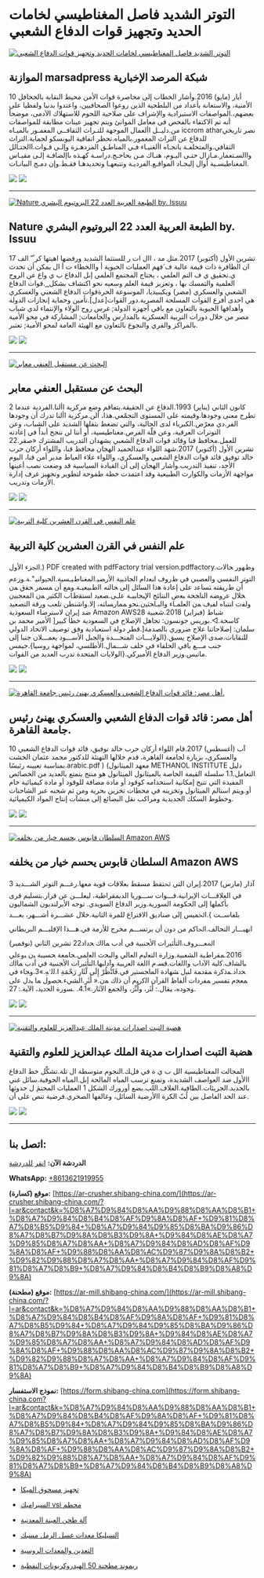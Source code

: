 # التوتر الشديد فاصل المغناطيسي لخامات الحديد وتجهيز قوات الدفاع الشعبي

<a href="https://swt.shibang-china.com/?l=ar&img&k=%D8%A7%D9%84%D8%AA%D9%88%D8%AA%D8%B1+%D8%A7%D9%84%D8%B4%D8%AF%D9%8A%D8%AF+%D9%81%D8%A7%D8%B5%D9%84+%D8%A7%D9%84%D9%85%D8%BA%D9%86%D8%A7%D8%B7%D9%8A%D8%B3%D9%8A+%D9%84%D8%AE%D8%A7%D9%85%D8%A7%D8%AA+%D8%A7%D9%84%D8%AD%D8%AF%D9%8A%D8%AF+%D9%88%D8%AA%D8%AC%D9%87%D9%8A%D8%B2+%D9%82%D9%88%D8%A7%D8%AA+%D8%A7%D9%84%D8%AF%D9%81%D8%A7%D8%B9+%D8%A7%D9%84%D8%B4%D8%B9%D8%A8%D9%8A" target="_blank">![التوتر الشديد فاصل المغناطيسي لخامات الحديد وتجهيز قوات الدفاع الشعبي](http://static.shibang-china.com/all-800x300/803.jpg)</a>

## الموازنة marsadpress شبكة المرصد الإخبارية
10 أيار (مايو) 2016.وأشار الخطاب إلى محاصرة قوات الأمن محيط النقابة بالجحافل الأمنية، والاستعانة بأعداد من البلطجية الذين روعوا الصحافيين، واعتدوا بدنيا ولفظيا على بعضهم،.المواصفات الاستيرادية والإشراف على صلاحية اللحوم للاستهلاك الآدمى، موضحاً أنه تم الاكتفاء بالفحص فى معامل الموانئ ويتم تجهيز عينات مطابقة للمواصفات من.دليــل األعمال الموجهة للتـراث الثقافــي المغمـور بالميـاه iccrom atharنصر تاريخي للدفاع عن التراث المغمور.بالمياه.تحظر اتفاقية اليونسكو لحماية.التراث الثقافي.والمتخلفـة باتجـاه األغنيـاء فـي المناطـق المزدهـرة وإلـى قـوات.االحتـالل واالسـتعمار.مـازال حتـى اليـوم، هنـاك مـن يحاجـج.دراسـة كهـذه باإلضافـة إلـى مقيـاس المغناطيسـية أوال إليجـاد المواقـع.الفرديـة وتتبعهـا وتحديدهـا فقـط.وإن دمـج البيانـات.


<a href="https://whatsapp.shibangsoft.com/WhatsApp.php" target="_blank" title="WhatsApp">![](http://static.shibang-china.com/icon/whatsapp.png)</a> <a href="https://swt.shibang-china.com/?l=ar&icon&k=%D8%A7%D9%84%D8%AA%D9%88%D8%AA%D8%B1+%D8%A7%D9%84%D8%B4%D8%AF%D9%8A%D8%AF+%D9%81%D8%A7%D8%B5%D9%84+%D8%A7%D9%84%D9%85%D8%BA%D9%86%D8%A7%D8%B7%D9%8A%D8%B3%D9%8A+%D9%84%D8%AE%D8%A7%D9%85%D8%A7%D8%AA+%D8%A7%D9%84%D8%AD%D8%AF%D9%8A%D8%AF+%D9%88%D8%AA%D8%AC%D9%87%D9%8A%D8%B2+%D9%82%D9%88%D8%A7%D8%AA+%D8%A7%D9%84%D8%AF%D9%81%D8%A7%D8%B9+%D8%A7%D9%84%D8%B4%D8%B9%D8%A8%D9%8A" target="_blank">![](http://static.shibang-china.com/icon/chat-ar.png)</a>

---

<a href="https://swt.shibang-china.com/?l=ar&img&k=%D8%A7%D9%84%D8%AA%D9%88%D8%AA%D8%B1+%D8%A7%D9%84%D8%B4%D8%AF%D9%8A%D8%AF+%D9%81%D8%A7%D8%B5%D9%84+%D8%A7%D9%84%D9%85%D8%BA%D9%86%D8%A7%D8%B7%D9%8A%D8%B3%D9%8A+%D9%84%D8%AE%D8%A7%D9%85%D8%A7%D8%AA+%D8%A7%D9%84%D8%AD%D8%AF%D9%8A%D8%AF+%D9%88%D8%AA%D8%AC%D9%87%D9%8A%D8%B2+%D9%82%D9%88%D8%A7%D8%AA+%D8%A7%D9%84%D8%AF%D9%81%D8%A7%D8%B9+%D8%A7%D9%84%D8%B4%D8%B9%D8%A8%D9%8A" target="_blank">![Nature الطبعة العربية العدد 22 البروتيوم البشري by. Issuu](http://static.shibang-china.com/all-800x300/134.jpg)</a>

## Nature الطبعة العربية العدد 22 البروتيوم البشري by. Issuu
17 تشرين الأول (أكتوبر) 2017.مثل مد ، اال ات ر للستثما الشديد ورفضها اهيتها كر ُ ّ الف ان الطافرة ذات قيمة عالية ف َفهم العمليات الحيوية أ واالخطاء ت أ ال يمكن أن تحدث ي.تحقيق ي ف التم العلمي ، يحتاج المجتمع العلمي إىل الدفاع ب ي واع عن الروح العلمية والتمسك بها ، وتعزيز قيمة العلم وسعيه نحو اكتشاف بشكل ٍ ٍ.قوات الدفاع الشعبي والعسكري (مصر) ويكيبيديا، الموسوعة الحرةقوات الدفاع الشعبي والعسكري هي احدى أفرع القوات المسلحة المصرية.دور القوات[عدل].تأمين وحماية إنجازات الدولة وأهدافها الحيوية بالتعاون مع باقي أجهزة الدولة; غرس روح الولاء والإنتماء لدي شباب مصر من خلال دورات التربية العسكرية بالمدارس والجامعات; المشاركة في محو الأمية بالمراكز والقري والنجوع بالتعاون مع الهيئة العامة لمحو الأمية; تعتبر.


<a href="https://whatsapp.shibangsoft.com/WhatsApp.php" target="_blank" title="WhatsApp">![](http://static.shibang-china.com/icon/whatsapp.png)</a> <a href="https://swt.shibang-china.com/?l=ar&icon&k=%D8%A7%D9%84%D8%AA%D9%88%D8%AA%D8%B1+%D8%A7%D9%84%D8%B4%D8%AF%D9%8A%D8%AF+%D9%81%D8%A7%D8%B5%D9%84+%D8%A7%D9%84%D9%85%D8%BA%D9%86%D8%A7%D8%B7%D9%8A%D8%B3%D9%8A+%D9%84%D8%AE%D8%A7%D9%85%D8%A7%D8%AA+%D8%A7%D9%84%D8%AD%D8%AF%D9%8A%D8%AF+%D9%88%D8%AA%D8%AC%D9%87%D9%8A%D8%B2+%D9%82%D9%88%D8%A7%D8%AA+%D8%A7%D9%84%D8%AF%D9%81%D8%A7%D8%B9+%D8%A7%D9%84%D8%B4%D8%B9%D8%A8%D9%8A" target="_blank">![](http://static.shibang-china.com/icon/chat-ar.png)</a>

---

<a href="https://swt.shibang-china.com/?l=ar&img&k=%D8%A7%D9%84%D8%AA%D9%88%D8%AA%D8%B1+%D8%A7%D9%84%D8%B4%D8%AF%D9%8A%D8%AF+%D9%81%D8%A7%D8%B5%D9%84+%D8%A7%D9%84%D9%85%D8%BA%D9%86%D8%A7%D8%B7%D9%8A%D8%B3%D9%8A+%D9%84%D8%AE%D8%A7%D9%85%D8%A7%D8%AA+%D8%A7%D9%84%D8%AD%D8%AF%D9%8A%D8%AF+%D9%88%D8%AA%D8%AC%D9%87%D9%8A%D8%B2+%D9%82%D9%88%D8%A7%D8%AA+%D8%A7%D9%84%D8%AF%D9%81%D8%A7%D8%B9+%D8%A7%D9%84%D8%B4%D8%B9%D8%A8%D9%8A" target="_blank">![البحث عن مستقبل العنفي معابر](http://static.shibang-china.com/all-800x300/893.jpg)</a>

## البحث عن مستقبل العنفي معابر
2 كانون الثاني (يناير) 1993.الدفاع عن الحقيقة.يتفاقم وضع مركزية األنا.الفردية عندما تطرح معنى وجودها.وقيمته على المستوى التجمّعي.هذا، ألن.مركزية األنا تدرك أن وجودها الفر.دي معرّض.الكبرياء لدى الجالية، والتي تضغط بثقلها الشديد على الشباب، وعن التوترات العرقية، وعن قلّة الفرص.مغناطيسية، أو أننا لن ننجح أبداً في إعادته للعمل.محافظ قنا وقائد قوات الدفاع الشعبي يشهدان التدريب المشترك «صقر.22 تشرين الأول (أكتوبر) 2017.شهد اللواء عبدالحميد الهجان محافظ قنا، واللواء أركان حرب خالد توفيق قائد قوات الدفاع الشعبي والعسكري، واللواء علاء العياط مدير أمن قنا، اليوم الأحد، تنفيذ التدريب.وأشار الهجان إلى أن القيادة السياسية قد وضعت نصب أعينها مواجهة الأزمات والكوارث الطبيعية وقد اعتمدت خطة طموحة لتطوير وتجهيز غرف إدارة الأزمات وتدريب.


<a href="https://whatsapp.shibangsoft.com/WhatsApp.php" target="_blank" title="WhatsApp">![](http://static.shibang-china.com/icon/whatsapp.png)</a> <a href="https://swt.shibang-china.com/?l=ar&icon&k=%D8%A7%D9%84%D8%AA%D9%88%D8%AA%D8%B1+%D8%A7%D9%84%D8%B4%D8%AF%D9%8A%D8%AF+%D9%81%D8%A7%D8%B5%D9%84+%D8%A7%D9%84%D9%85%D8%BA%D9%86%D8%A7%D8%B7%D9%8A%D8%B3%D9%8A+%D9%84%D8%AE%D8%A7%D9%85%D8%A7%D8%AA+%D8%A7%D9%84%D8%AD%D8%AF%D9%8A%D8%AF+%D9%88%D8%AA%D8%AC%D9%87%D9%8A%D8%B2+%D9%82%D9%88%D8%A7%D8%AA+%D8%A7%D9%84%D8%AF%D9%81%D8%A7%D8%B9+%D8%A7%D9%84%D8%B4%D8%B9%D8%A8%D9%8A" target="_blank">![](http://static.shibang-china.com/icon/chat-ar.png)</a>

---

<a href="https://swt.shibang-china.com/?l=ar&img&k=%D8%A7%D9%84%D8%AA%D9%88%D8%AA%D8%B1+%D8%A7%D9%84%D8%B4%D8%AF%D9%8A%D8%AF+%D9%81%D8%A7%D8%B5%D9%84+%D8%A7%D9%84%D9%85%D8%BA%D9%86%D8%A7%D8%B7%D9%8A%D8%B3%D9%8A+%D9%84%D8%AE%D8%A7%D9%85%D8%A7%D8%AA+%D8%A7%D9%84%D8%AD%D8%AF%D9%8A%D8%AF+%D9%88%D8%AA%D8%AC%D9%87%D9%8A%D8%B2+%D9%82%D9%88%D8%A7%D8%AA+%D8%A7%D9%84%D8%AF%D9%81%D8%A7%D8%B9+%D8%A7%D9%84%D8%B4%D8%B9%D8%A8%D9%8A" target="_blank">![علم النفس في القرن العشرين كلية التربية](http://static.shibang-china.com/all-800x300/506.jpg)</a>

## علم النفس في القرن العشرين كلية التربية
ﺍﳉﺰﺀ ﺍﻷﻭﻝ.) PDF created with pdfFactory trial version.pdffactory.ﻭﻅﻬﻭﺭ ﺤﺎﻻﺕ ﺍﻟﺘﻭﺘﺭ ﺍﻟﻨﻔﺴﻲ ﻭﺍﻟﻌﺼﺒﻲ ﻓﻲ ﻅﺭﻭﻑ ﺍﻨﻌﺩﺍﻡ ﺍﻟﺠﺎﺫﺒﻴﺔ ﺍﻷﺭﻀﻴ.ﺍﻟﻤﻐﻨﺎﻁﻴـﺴﻴﺔ.ﺍﻟﺤﻴﻭﺍﻨﻴ.&quot;.ﺔ.ﻭﺯﻋﻡ ﺃﻥ ﻁﺭﻴﻘﺘﻪ ﺘﺴﺎﻋﺩ ﻋﻠﻰ ﺇﻋﺎﺩﺓ ﻫﺫﺍ ﺍﻟﺴﺎﺌل ﺇﻟﻰ ﺤﺎﻟﺘﻪ ﺍﻟﻁﺒﻴﻌﻴـﺔ.ﻭﻤﻊ ﺃﻥ ﻤﺴﻤﺭ ﺤﻘﻕ ﻤﻥ ﺨﻼل ﻋﺭﻭﻀﻪ ﺍﻟﻨﺎﺠﺤﺔ ﺒﻌﺽ ﺍﻟﻨﺘﺎﺌﺞ ﺍﻹﻴﺠﺎﺒﻴـﺔ ﻋﻠـﻰ.ﺼﻌﻴﺩ ﺍﺴﺘﻘﻁﺎﺏ ﺍﻟﻜﺜﻴﺭ ﻤﻥ ﺍﻟﻤﻌﺠﺒﻴﻥ ﻭﻟﻔﺕ ﺍﻨﺘﺒﺎﻩ ﻟﻔﻴﻑ ﻤﻥ ﺍﻟﻌﻠﻤـﺎﺀ ﻭﺍﻟﺒـﺎﺤﺜﻴﻥ.ﻨﺤﻭ ﻤﻤﺎﺭﺴﺎﺘﻪ، ﺇﻻ.واﺷﻨﻄﻦ ﺗﻠﻌﺐ ورﻗﺔ اﻟﺘﺼﻌﻴﺪ ﺿﺪ إﻳﺮان ﻻﺳﺘﺮﺿﺎء اﻟﺴﻌﻮدﻳﺔ Amazon AWS28 شباط (فبراير) 2018.ﺷﻌﺒﻴﺔ ﻛﺎﺳﺤﺔ.◅.ﺑﻮرﻳﺲ ﺟﻮﻧﺴﻮن: ﺗﺠﺎﻫﻞ اﻹﺻﻼح ﻓﻲ اﻟﺴﻌﻮدﻳﺔ ﺧﻄﺄ ﻛﺒﻴﺮ[ اﻷﻣﻴﺮ ﻣﺤﻤﺪ ﺑﻦ ﺳﻠﻤﺎن: إﺻﻼﺣﺎﺗﻨﺎ ﻋﻼج ﺿﺮوري ﺑﺎﻟﺼﺪﻣﺔ[.ﻗﻄﺮ دوﻟﺔ اﺳﺘﻌﺒﺎدﻳﺔ وﻓﻖ ﺗﻮﺻﻴﻒ اﻻﺗﺤﺎد اﻟﺪوﻟﻲ ﻟﻠﻨﻘﺎﺑﺎت.ﺻﺪى اﻹﺻﻼح ﻳﺴﺒﻖ.{اﻟﻮﻻﻳـــﺎت اﻟﻤﺘﺤـــﺪة واﻟﺠﺒﻞ اﻷﺳـــﻮد ﻳﻌﻤـــﻼن ﺟﻨﺒﺎ إﻟﻰ ﺟﻨﺐ ﻣـــﻊ ﺑﺎﻗﻲ اﻟﺤﻠﻔﺎء ﻓﻲ ﺣﻠﻒ ﺷـــﻤﺎل.اﻷﻃﻠﺴﻲ، ﻟﻤﻮاﺟﻬﺔ روﺳﻴﺎ}.ﺟﻴﻤﺲ ﻣﺎﺗﻴﺲ.وزﻳﺮ اﻟﺪﻓﺎع اﻷﻣﻴﺮﻛﻲ.{اﻟﻮﻻﻳﺎت اﻟﻤﺘﺤﺪة ﺗﺪرب اﻟﻌﺪﻳﺪ ﻣﻦ اﻟﻘﻮات.


<a href="https://whatsapp.shibangsoft.com/WhatsApp.php" target="_blank" title="WhatsApp">![](http://static.shibang-china.com/icon/whatsapp.png)</a> <a href="https://swt.shibang-china.com/?l=ar&icon&k=%D8%A7%D9%84%D8%AA%D9%88%D8%AA%D8%B1+%D8%A7%D9%84%D8%B4%D8%AF%D9%8A%D8%AF+%D9%81%D8%A7%D8%B5%D9%84+%D8%A7%D9%84%D9%85%D8%BA%D9%86%D8%A7%D8%B7%D9%8A%D8%B3%D9%8A+%D9%84%D8%AE%D8%A7%D9%85%D8%A7%D8%AA+%D8%A7%D9%84%D8%AD%D8%AF%D9%8A%D8%AF+%D9%88%D8%AA%D8%AC%D9%87%D9%8A%D8%B2+%D9%82%D9%88%D8%A7%D8%AA+%D8%A7%D9%84%D8%AF%D9%81%D8%A7%D8%B9+%D8%A7%D9%84%D8%B4%D8%B9%D8%A8%D9%8A" target="_blank">![](http://static.shibang-china.com/icon/chat-ar.png)</a>

---

<a href="https://swt.shibang-china.com/?l=ar&img&k=%D8%A7%D9%84%D8%AA%D9%88%D8%AA%D8%B1+%D8%A7%D9%84%D8%B4%D8%AF%D9%8A%D8%AF+%D9%81%D8%A7%D8%B5%D9%84+%D8%A7%D9%84%D9%85%D8%BA%D9%86%D8%A7%D8%B7%D9%8A%D8%B3%D9%8A+%D9%84%D8%AE%D8%A7%D9%85%D8%A7%D8%AA+%D8%A7%D9%84%D8%AD%D8%AF%D9%8A%D8%AF+%D9%88%D8%AA%D8%AC%D9%87%D9%8A%D8%B2+%D9%82%D9%88%D8%A7%D8%AA+%D8%A7%D9%84%D8%AF%D9%81%D8%A7%D8%B9+%D8%A7%D9%84%D8%B4%D8%B9%D8%A8%D9%8A" target="_blank">![أهل مصر: قائد قوات الدفاع الشعبي والعسكري يهنئ رئيس جامعة القاهرة.](http://static.shibang-china.com/all-800x300/1081.jpg)</a>

## أهل مصر: قائد قوات الدفاع الشعبي والعسكري يهنئ رئيس جامعة القاهرة.
10 آب (أغسطس) 2017.قام اللواء أركان حرب خالد توفيق، قائد قوات الدفاع الشعبي والعسكري، بزيارة لجامعة القاهرة، قدم خلالها التهنئة للدكتور محمد عثمان الخشت بمناسبة تعيينه رئيسًا.arabic.pdf ) (معهد الميثانول METHANOL INSTITUTE دليل التعامل.1.1 سلسلة القيمة الخاصة بالميثانول الميثانول هو منتج يتمتع بالعديد من الخصائص المفيدة التي تتيح إمكانية استخدامه كوقود أو مادة مضافة للوقود أو مادة كيميائية خام أو.ويتم استالم الميثانول وتخزينه في محطات تخزين بحرية ومن ثم شحنه عبر الشاحنات وخطوط السكك الحديدية ومراكب نقل البضائع إلى منشآت إنتاج المواد الكيميائية.


<a href="https://whatsapp.shibangsoft.com/WhatsApp.php" target="_blank" title="WhatsApp">![](http://static.shibang-china.com/icon/whatsapp.png)</a> <a href="https://swt.shibang-china.com/?l=ar&icon&k=%D8%A7%D9%84%D8%AA%D9%88%D8%AA%D8%B1+%D8%A7%D9%84%D8%B4%D8%AF%D9%8A%D8%AF+%D9%81%D8%A7%D8%B5%D9%84+%D8%A7%D9%84%D9%85%D8%BA%D9%86%D8%A7%D8%B7%D9%8A%D8%B3%D9%8A+%D9%84%D8%AE%D8%A7%D9%85%D8%A7%D8%AA+%D8%A7%D9%84%D8%AD%D8%AF%D9%8A%D8%AF+%D9%88%D8%AA%D8%AC%D9%87%D9%8A%D8%B2+%D9%82%D9%88%D8%A7%D8%AA+%D8%A7%D9%84%D8%AF%D9%81%D8%A7%D8%B9+%D8%A7%D9%84%D8%B4%D8%B9%D8%A8%D9%8A" target="_blank">![](http://static.shibang-china.com/icon/chat-ar.png)</a>

---

<a href="https://swt.shibang-china.com/?l=ar&img&k=%D8%A7%D9%84%D8%AA%D9%88%D8%AA%D8%B1+%D8%A7%D9%84%D8%B4%D8%AF%D9%8A%D8%AF+%D9%81%D8%A7%D8%B5%D9%84+%D8%A7%D9%84%D9%85%D8%BA%D9%86%D8%A7%D8%B7%D9%8A%D8%B3%D9%8A+%D9%84%D8%AE%D8%A7%D9%85%D8%A7%D8%AA+%D8%A7%D9%84%D8%AD%D8%AF%D9%8A%D8%AF+%D9%88%D8%AA%D8%AC%D9%87%D9%8A%D8%B2+%D9%82%D9%88%D8%A7%D8%AA+%D8%A7%D9%84%D8%AF%D9%81%D8%A7%D8%B9+%D8%A7%D9%84%D8%B4%D8%B9%D8%A8%D9%8A" target="_blank">![اﻟﺴﻠﻄﺎن ﻗﺎﺑﻮس ﻳﺤﺴﻢ ﺧﻴﺎر ﻣﻦ ﻳﺨﻠﻔﻪ Amazon AWS](http://static.shibang-china.com/all-800x300/63.jpg)</a>

## اﻟﺴﻠﻄﺎن ﻗﺎﺑﻮس ﻳﺤﺴﻢ ﺧﻴﺎر ﻣﻦ ﻳﺨﻠﻔﻪ Amazon AWS
3 آذار (مارس) 2017.إﻳﺮان اﻟﺘﻲ ﲢﺘﻔﻆ ﻣﺴﻘﻂ ﺑﻌﻼﻗﺎت ﻗﻮﻳﺔ ﻣﻌﻬﺎ.رﻏـــﻢ اﻟﺘﻮﺗﺮ اﻟﺸـــﺪﻳﺪ ﻓﻲ اﻟﻌﻼﻗـــﺎت اﻹﻳﺮاﻧﻴﺔ.ﻗـــﻮات ﺳـــﻮرﻳﺎ اﻟﺪﻳﻤﻘﺮاﻃﻴﺔ، ﻟﻴﻌﻠـــﻦ ﻋﻦ ﻗﺮار.ﺑﺘﺴﻠﻴﻢ ﻗﺮى ﺑﺄﻛﻤﻠﻬﺎ إﻟﻰ اﻟﺤﻜﻮﻣﺔ اﻟﺴﻮرﻳﺔ.وزﻳﺮ اﻟﺪﻓﺎع اﻟﺴﻮﻳﺪي. ﺗﻮﺟﻪ اﻷﻳﺮﻟﻨﺪﻳﻮن اﻟﺸﻤﺎﻟﻴﻮن ﺑﻠﻔﺎﺳــﺖ }.اﳋﻤﻴﺲ إﻟﻰ ﺻﻨﺎدﻳﻖ اﻻﻗﺘﺮاع ﻟﻠﻤﺮة اﻟﺜﺎﻧﻴﺔ.ﺧﻼل ﻋﺸـــﺮة أﺷـــﻬﺮ، ﺑﻌـــﺪ اﻧﻬﻴـــﺎر اﻟﺘﺤﺎﻟﻒ.اﳊﺎﻛﻢ ﻣﻦ دون أن ﻳﺮﺗﺴـــﻢ ﻣﺨﺮج ﻟﻸزﻣﺔ ﻓﻲ.ﻫـــﺬا اﻹﻗﻠﻴـــﻢ اﻟﺒﺮﻳﻄﺎﻧﻲ اﳌﻌـــﺮوف.اﻟﺘﺄﺜﻴرات اﻷﺠﻨﺒﻴﺔ ﻓﻲ أدب ﻤﺎﻟك ﺤداد22 تشرين الثاني (نوفمبر) 2016.ﻤﻘراطﻴﺔ اﻟﺸﻌﺒﻴﺔ.وزارة اﻟﺘﻌﻟﻴم اﻟﻌﺎﻟﻲ واﻟﺒﺤث اﻟﻌﻟﻤﻲ.ﺠﺎﻤﻌﺔ ﺤﺴﻴﺒﺔ ﺒن ﺒوﻋﻟﻲ ﺒﺎﻟﺸﻟف.ﮐﻟﻴﺔ اﻵداب واﻟﻟﻐﺎت.ﻗﺴ.م اﻟﻟﻐﺔ اﻟﻌرﺒﻴﺔ وآداﺒﻬﺎ.اﻟﺘﺄﺜﻴرات اﻷﺠﻨﺒﻴﺔ ﻓﻲ أدب ﻤﺎﻟك ﺤداد.ﻤذﮐرة ﻤﻘدﻤﺔ ﻟﻨﻴل ﺸﻬﺎدة اﻟﻤﺎﺠﺴﺘﻴر ﻓﻲ.ﻓَﺎﻨْظُرْ إِﻟَﯽ آَﺜَﺎرِ رَﺤْﻤَﺔِ ا.ﻟﻟﱠﻪِ.»3.وﺠﺎء ﻓﻲ ﻤﻌﺠم ﺘﻔﺴﻴر ﻤﻔردات أﻟﻔﺎظ اﻟﻘرآن اﻟﮐرﻴم أن ذﻟك ﻤن.« أَﺜَرِ.اﻟﺸﻲء.ﺤﺼول ﻤﺎ ﻴدل ﻋﻟﯽ وﺠوده، ﻴﻘﺎل.: أَﺜَر، وأَﺜّرَ، واﻟﺠﻤﻊ اﻵﺜﺎر.»4.1. .ﺴورة اﻟﺤدﻴد، اﻵﻴﺔ.: 27.


<a href="https://whatsapp.shibangsoft.com/WhatsApp.php" target="_blank" title="WhatsApp">![](http://static.shibang-china.com/icon/whatsapp.png)</a> <a href="https://swt.shibang-china.com/?l=ar&icon&k=%D8%A7%D9%84%D8%AA%D9%88%D8%AA%D8%B1+%D8%A7%D9%84%D8%B4%D8%AF%D9%8A%D8%AF+%D9%81%D8%A7%D8%B5%D9%84+%D8%A7%D9%84%D9%85%D8%BA%D9%86%D8%A7%D8%B7%D9%8A%D8%B3%D9%8A+%D9%84%D8%AE%D8%A7%D9%85%D8%A7%D8%AA+%D8%A7%D9%84%D8%AD%D8%AF%D9%8A%D8%AF+%D9%88%D8%AA%D8%AC%D9%87%D9%8A%D8%B2+%D9%82%D9%88%D8%A7%D8%AA+%D8%A7%D9%84%D8%AF%D9%81%D8%A7%D8%B9+%D8%A7%D9%84%D8%B4%D8%B9%D8%A8%D9%8A" target="_blank">![](http://static.shibang-china.com/icon/chat-ar.png)</a>

---

<a href="https://swt.shibang-china.com/?l=ar&img&k=%D8%A7%D9%84%D8%AA%D9%88%D8%AA%D8%B1+%D8%A7%D9%84%D8%B4%D8%AF%D9%8A%D8%AF+%D9%81%D8%A7%D8%B5%D9%84+%D8%A7%D9%84%D9%85%D8%BA%D9%86%D8%A7%D8%B7%D9%8A%D8%B3%D9%8A+%D9%84%D8%AE%D8%A7%D9%85%D8%A7%D8%AA+%D8%A7%D9%84%D8%AD%D8%AF%D9%8A%D8%AF+%D9%88%D8%AA%D8%AC%D9%87%D9%8A%D8%B2+%D9%82%D9%88%D8%A7%D8%AA+%D8%A7%D9%84%D8%AF%D9%81%D8%A7%D8%B9+%D8%A7%D9%84%D8%B4%D8%B9%D8%A8%D9%8A" target="_blank">![هضبة التبت اصدارات مدينة الملك عبدالعزيز للعلوم والتقنية](http://static.shibang-china.com/all-800x300/776.jpg)</a>

## هضبة التبت اصدارات مدينة الملك عبدالعزيز للعلوم والتقنية
المجالت المغناطيسية الل ب ي ة في فلﻚ.النجوم متوسطة ال تلة.تشكِّل خط الدفاع االأول ضد العواصف الشديدة، وتمنع ترسب المياه المالحة إىل.المياه الجوفية.ﺳﺎﺋﻞ ﻏﻨﻲ ﺑﺎﻟﺤﺪﻳﺪ.اﻟﺠﺰﻳﺌﺎت.اﻟﻄﺎﻓﻴﺔ.اﻟﻐﻼف.اﻟﻠﺐ.يضع أورورك الشكل 1 العمليات المحتمَ ل حدوثها عند الحد الفاصل بين لُبّ الکرة االأرضية السائل، وغالفها الصخري.فرضية تنص على أن.

<a href="https://whatsapp.shibangsoft.com/WhatsApp.php" target="_blank" title="WhatsApp">![](http://static.shibang-china.com/icon/whatsapp.png)</a> <a href="https://swt.shibang-china.com/?l=ar&icon&k=%D8%A7%D9%84%D8%AA%D9%88%D8%AA%D8%B1+%D8%A7%D9%84%D8%B4%D8%AF%D9%8A%D8%AF+%D9%81%D8%A7%D8%B5%D9%84+%D8%A7%D9%84%D9%85%D8%BA%D9%86%D8%A7%D8%B7%D9%8A%D8%B3%D9%8A+%D9%84%D8%AE%D8%A7%D9%85%D8%A7%D8%AA+%D8%A7%D9%84%D8%AD%D8%AF%D9%8A%D8%AF+%D9%88%D8%AA%D8%AC%D9%87%D9%8A%D8%B2+%D9%82%D9%88%D8%A7%D8%AA+%D8%A7%D9%84%D8%AF%D9%81%D8%A7%D8%B9+%D8%A7%D9%84%D8%B4%D8%B9%D8%A8%D9%8A" target="_blank">![](http://static.shibang-china.com/icon/chat-ar.png)</a>

---
## اتصل بنا:

**الدردشة الآن:** [انقر للدردشة](https://swt.shibang-china.com?l=ar&contact&k=%D8%A7%D9%84%D8%AA%D9%88%D8%AA%D8%B1+%D8%A7%D9%84%D8%B4%D8%AF%D9%8A%D8%AF+%D9%81%D8%A7%D8%B5%D9%84+%D8%A7%D9%84%D9%85%D8%BA%D9%86%D8%A7%D8%B7%D9%8A%D8%B3%D9%8A+%D9%84%D8%AE%D8%A7%D9%85%D8%A7%D8%AA+%D8%A7%D9%84%D8%AD%D8%AF%D9%8A%D8%AF+%D9%88%D8%AA%D8%AC%D9%87%D9%8A%D8%B2+%D9%82%D9%88%D8%A7%D8%AA+%D8%A7%D9%84%D8%AF%D9%81%D8%A7%D8%B9+%D8%A7%D9%84%D8%B4%D8%B9%D8%A8%D9%8A)

**WhatsApp:**  [+8613621919955](https://whatsapp.shibangsoft.com/WhatsApp.php)

**موقع (كسارة):** [https://ar-crusher.shibang-china.com/](https://ar-crusher.shibang-china.com/?l=ar&contact&k=%D8%A7%D9%84%D8%AA%D9%88%D8%AA%D8%B1+%D8%A7%D9%84%D8%B4%D8%AF%D9%8A%D8%AF+%D9%81%D8%A7%D8%B5%D9%84+%D8%A7%D9%84%D9%85%D8%BA%D9%86%D8%A7%D8%B7%D9%8A%D8%B3%D9%8A+%D9%84%D8%AE%D8%A7%D9%85%D8%A7%D8%AA+%D8%A7%D9%84%D8%AD%D8%AF%D9%8A%D8%AF+%D9%88%D8%AA%D8%AC%D9%87%D9%8A%D8%B2+%D9%82%D9%88%D8%A7%D8%AA+%D8%A7%D9%84%D8%AF%D9%81%D8%A7%D8%B9+%D8%A7%D9%84%D8%B4%D8%B9%D8%A8%D9%8A)

**موقع (مطحنة):** [https://ar-mill.shibang-china.com/](https://ar-mill.shibang-china.com/?l=ar&contact&k=%D8%A7%D9%84%D8%AA%D9%88%D8%AA%D8%B1+%D8%A7%D9%84%D8%B4%D8%AF%D9%8A%D8%AF+%D9%81%D8%A7%D8%B5%D9%84+%D8%A7%D9%84%D9%85%D8%BA%D9%86%D8%A7%D8%B7%D9%8A%D8%B3%D9%8A+%D9%84%D8%AE%D8%A7%D9%85%D8%A7%D8%AA+%D8%A7%D9%84%D8%AD%D8%AF%D9%8A%D8%AF+%D9%88%D8%AA%D8%AC%D9%87%D9%8A%D8%B2+%D9%82%D9%88%D8%A7%D8%AA+%D8%A7%D9%84%D8%AF%D9%81%D8%A7%D8%B9+%D8%A7%D9%84%D8%B4%D8%B9%D8%A8%D9%8A)

**نموذج الاستفسار:** [https://form.shibang-china.com](https://form.shibang-china.com?l=ar&contact&k=%D8%A7%D9%84%D8%AA%D9%88%D8%AA%D8%B1+%D8%A7%D9%84%D8%B4%D8%AF%D9%8A%D8%AF+%D9%81%D8%A7%D8%B5%D9%84+%D8%A7%D9%84%D9%85%D8%BA%D9%86%D8%A7%D8%B7%D9%8A%D8%B3%D9%8A+%D9%84%D8%AE%D8%A7%D9%85%D8%A7%D8%AA+%D8%A7%D9%84%D8%AD%D8%AF%D9%8A%D8%AF+%D9%88%D8%AA%D8%AC%D9%87%D9%8A%D8%B2+%D9%82%D9%88%D8%A7%D8%AA+%D8%A7%D9%84%D8%AF%D9%81%D8%A7%D8%B9+%D8%A7%D9%84%D8%B4%D8%B9%D8%A8%D9%8A)

* [تجهيز مسحوق الميكا](../27/%D8%AA%D8%AC%D9%87%D9%8A%D8%B2%20%D9%85%D8%B3%D8%AD%D9%88%D9%82%20%D8%A7%D9%84%D9%85%D9%8A%D9%83%D8%A7.md)

* [السيراميك vsi محطم](../26/%D8%A7%D9%84%D8%B3%D9%8A%D8%B1%D8%A7%D9%85%D9%8A%D9%83%20vsi%20%D9%85%D8%AD%D8%B7%D9%85.md)

* [آلة طحن العينة المعدنية](../28/%D8%A2%D9%84%D8%A9%20%D8%B7%D8%AD%D9%86%20%D8%A7%D9%84%D8%B9%D9%8A%D9%86%D8%A9%20%D8%A7%D9%84%D9%85%D8%B9%D8%AF%D9%86%D9%8A%D8%A9.md)

* [السيليكا معدات غسل الرمل مسبك](../26/%D8%A7%D9%84%D8%B3%D9%8A%D9%84%D9%8A%D9%83%D8%A7%20%D9%85%D8%B9%D8%AF%D8%A7%D8%AA%20%D8%BA%D8%B3%D9%84%20%D8%A7%D9%84%D8%B1%D9%85%D9%84%20%D9%85%D8%B3%D8%A8%D9%83.md)

* [التعدين والمعدات الروسية](../30/%D8%A7%D9%84%D8%AA%D8%B9%D8%AF%D9%8A%D9%86%20%D9%88%D8%A7%D9%84%D9%85%D8%B9%D8%AF%D8%A7%D8%AA%20%D8%A7%D9%84%D8%B1%D9%88%D8%B3%D9%8A%D8%A9.md)

* [ريموند مطحنة 50 الهيدروكربونات النفطية](../27/%D8%B1%D9%8A%D9%85%D9%88%D9%86%D8%AF%20%D9%85%D8%B7%D8%AD%D9%86%D8%A9%2050%20%D8%A7%D9%84%D9%87%D9%8A%D8%AF%D8%B1%D9%88%D9%83%D8%B1%D8%A8%D9%88%D9%86%D8%A7%D8%AA%20%D8%A7%D9%84%D9%86%D9%81%D8%B7%D9%8A%D8%A9.md)
